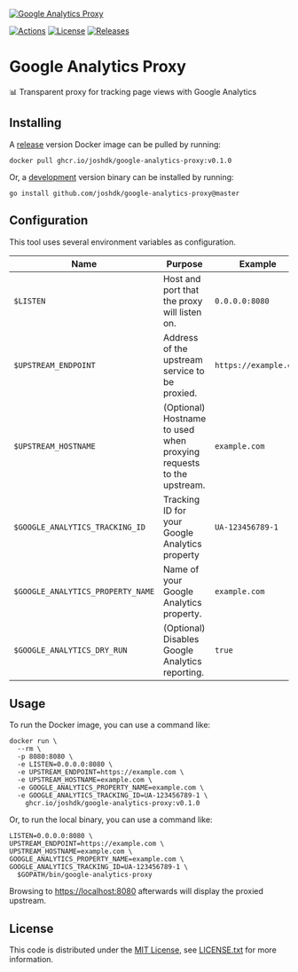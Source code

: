 [![Google Analytics Proxy][banner-image-link]][github-repo-link]

[![Actions][github-actions-badge]][github-actions-link]
[![License][license-badge]][license-link]
[![Releases][github-release-badge]][github-release-link]

# Google Analytics Proxy

📊 Transparent proxy for tracking page views with Google Analytics

## Installing

A [release][github-release-link] version Docker image can be pulled by running:

```shell
docker pull ghcr.io/joshdk/google-analytics-proxy:v0.1.0
```

Or, a [development][github-master-link] version binary can be installed by running:

```shell
go install github.com/joshdk/google-analytics-proxy@master
```

## Configuration

This tool uses several environment variables as configuration.

| Name                              | Purpose                                                             | Example               |
| --------------------------------- | ------------------------------------------------------------------- | --------------------- |
| `$LISTEN`                         | Host and port that the proxy will listen on.                        | `0.0.0.0:8080`        |
| `$UPSTREAM_ENDPOINT`              | Address of the upstream service to be proxied.                      | `https://example.com` |
| `$UPSTREAM_HOSTNAME`              | (Optional) Hostname to used when proxying requests to the upstream. | `example.com`         |
| `$GOOGLE_ANALYTICS_TRACKING_ID`   | Tracking ID for your Google Analytics property                      | `UA-123456789-1`      |
| `$GOOGLE_ANALYTICS_PROPERTY_NAME` | Name of your Google Analytics property.                             | `example.com`         |
| `$GOOGLE_ANALYTICS_DRY_RUN`       | (Optional) Disables Google Analytics reporting.                     | `true`                |

## Usage

To run the Docker image, you can use a command like:

```shell
docker run \
  --rm \
  -p 8080:8080 \
  -e LISTEN=0.0.0.0:8080 \
  -e UPSTREAM_ENDPOINT=https://example.com \
  -e UPSTREAM_HOSTNAME=example.com \
  -e GOOGLE_ANALYTICS_PROPERTY_NAME=example.com \
  -e GOOGLE_ANALYTICS_TRACKING_ID=UA-123456789-1 \
    ghcr.io/joshdk/google-analytics-proxy:v0.1.0
```

Or, to run the local binary, you can use a command like:

```shell
LISTEN=0.0.0.0:8080 \
UPSTREAM_ENDPOINT=https://example.com \
UPSTREAM_HOSTNAME=example.com \
GOOGLE_ANALYTICS_PROPERTY_NAME=example.com \
GOOGLE_ANALYTICS_TRACKING_ID=UA-123456789-1 \
  $GOPATH/bin/google-analytics-proxy
```

Browsing to [https://localhost:8080](https://localhost:8080) afterwards will display the proxied upstream.

## License

This code is distributed under the [MIT License][license-link], see [LICENSE.txt][license-file] for more information.

[banner-image-link]:     https://user-images.githubusercontent.com/307183/131765571-5303a7f6-42c0-4764-ab5f-0b96ede2fda1.png
[github-actions-badge]:  https://github.com/joshdk/google-analytics-proxy/workflows/Build/badge.svg
[github-actions-link]:   https://github.com/joshdk/google-analytics-proxy/actions
[github-master-link]:    https://github.com/joshdk/google-analytics-proxy/tree/master
[github-release-badge]:  https://img.shields.io/github/release/joshdk/google-analytics-proxy/all.svg
[github-release-link]:   https://github.com/joshdk/google-analytics-proxy/releases
[github-repo-link]:      https://github.com/joshdk/google-analytics-proxy
[license-badge]:         https://img.shields.io/badge/license-MIT-green.svg
[license-file]:          https://github.com/joshdk/google-analytics-proxy/blob/master/LICENSE.txt
[license-link]:          https://opensource.org/licenses/MIT
